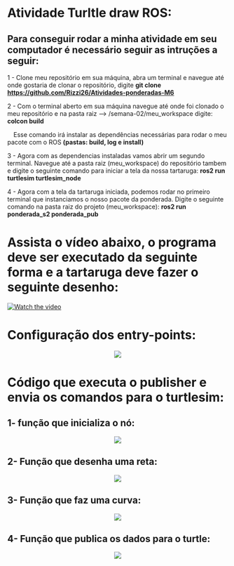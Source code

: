 # Atividade Turltle draw ROS:

## Para conseguir rodar a minha atividade em seu computador é necessário seguir as intruções a seguir:

1 - Clone meu repositório em sua máquina, abra um terminal e navegue até onde gostaria de clonar o repositório, digite <b>git clone https://github.com/Rizzi26/Atividades-ponderadas-M6</b>

2 - Com o terminal aberto em sua máquina navegue até onde foi clonado o meu repositório e na pasta raiz --> /semana-02/meu_workspace digite: <b>colcon build</b>

&emsp;Esse comando irá instalar as dependências necessárias para rodar o meu pacote com o ROS <b>(pastas: build, log e install)</b>

3 - Agora com as dependencias instaladas vamos abrir um segundo terminal. Navegue até a pasta raiz (meu_workspace) do repositório tambem e digite o seguinte comando para iniciar a tela da nossa tartaruga: <b>ros2 run turtlesim turtlesim_node</b>

4 - Agora com a tela da tartaruga iniciada, podemos rodar no primeiro terminal que instanciamos o nosso pacote da ponderada. Digite o seguinte comando na pasta raiz do projeto (meu_workspace): <b>ros2 run ponderada_s2 ponderada_pub</b>

# Assista o vídeo abaixo, o programa deve ser executado da seguinte forma e a tartaruga deve fazer o seguinte desenho:

[![Watch the video](https://davesroboshack.com/wp-content/uploads/2022/11/01_turtlesim-1024x638.png)](https://youtu.be/oIXDkfXu6jc)

# Configuração dos entry-points:

<div align="center">
  <img src="\img\entry-points.png">
</div>

# Código que executa o publisher e envia os comandos para o turtlesim:

## 1- função que inicializa o nó:

<div align="center">
  <img src="\img\init.png">
</div>

## 2- Função que desenha uma reta:

<div align="center">
  <img src="\img\straight.png">
</div>

## 3- Função que faz uma curva:

<div align="center">
  <img src="\img\curve.png">
</div>

## 4- Função que publica os dados para o turtle:

<div align="center">
  <img src="\img\callback.png">
</div>





